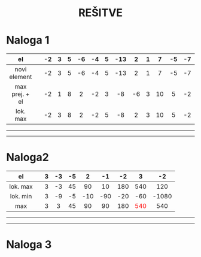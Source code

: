 <h1 align="center"> REŠITVE </h1>

# Naloga 1
el|| -2|3|5|-6|-4|5|-13|2|1|7|-5|-7|3|8|-30|-13|7
|:--:|:--:|:--:|:--:|:--:|:--:|:--:|:--:|:--:|:--:|:--:|:--:|:--:|:--:|:--:|:--:|:--:|:--:|:--:|
novi element|| -2|3|5|-6|-4|5|-13|2|1|7|-5|-7|3|8|-30|-13|7|
max prej. + el||-2|1|8|2|-2|3|-8|-6|3|10|5|-2|1|11|-19|-32|-6
lok. max ||-2|3|8|2|-2|5|-8|2|3|10|5|-2|3|<font color="red">11</font>|-19|-13|7

___
___

# Naloga2

el||3|-3|-5|2|-1|-2|3|-2
|:--:|:--:|:--:|:--:|:--:|:--:|:--:|:--:|:--:|:--:|
lok. max||3|-3|45|90|10|180|540|120|
lok. min||3|-9|-5|-10|-90|-20|-60|-1080|
max||3|3|45|90|90|180|<font color="red">540</font>|540

___
___

# Naloga 3

```

```